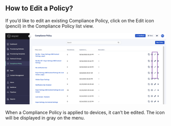## How to Edit a Policy?

  

If you’d like to edit an existing Compliance Policy, click on the Edit icon (pencil) in the Compliance Policy list view.

  
![](./images/EditPolicy.png)

  

When a Compliance Policy is applied to devices, it can’t be edited. The icon will be displayed in gray on the menu.